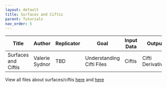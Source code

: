 ```yaml
---
layout: default
title: Surfaces and Ciftis
parent: Tutorials
nav_order: 5
---
```


| Title | Author | Replicator | Goal | Input Data | Output |
| ----- | ------ | ---------- | ---- | ---------- | ------ |
| Surfaces and Ciftis | Valerie Sydnor | TBD | Understanding Cifti Files | Ciftis | Cifti Derivatives |

View all files about surfaces/ciftis [here](https://github.com/PennLINC/PennLINC.github.io/tree/main/docs/Tutorials/surface_tools_R.html.zip) and [here](https://github.com/PennLINC/PennLINC.github.io/tree/main/docs/Tutorials/Surfaces.pptx)